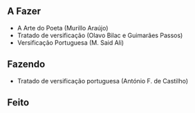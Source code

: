 ## A Fazer
- A Arte do Poeta (Murillo Araújo)  
- Tratado de versificação (Olavo Bilac e Guimarães Passos)  
- Versificação Portuguesa (M. Said Ali)  

## Fazendo
- Tratado de versificação portuguesa (António F. de Castilho)  

## Feito
